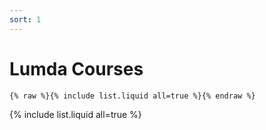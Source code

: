 ```yaml
---
sort: 1
---
```


# Lumda Courses

```
{% raw %}{% include list.liquid all=true %}{% endraw %}
```

{% include list.liquid all=true %}
